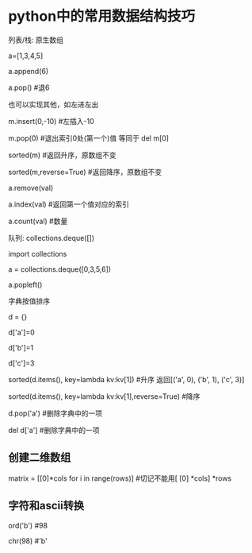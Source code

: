 # python中的常用数据结构技巧



列表/栈: 原生数组

a=[1,3,4,5]

a.append(6)

a.pop() #退6

也可以实现其他，如左进左出

m.insert(0,-10) #左插入-10

m.pop(0) #退出索引0处(第一个)值  等同于 del m[0]

sorted(m) #返回升序，原数组不变

sorted(m,reverse=True) #返回降序，原数组不变

a.remove(val)

a.index(val) #返回第一个值对应的索引

a.count(val) #数量



队列: collections.deque([])

import collections

a = collections.deque([0,3,5,6])

a.popleft()



字典按值排序

d = {}

d['a']=0

d['b']=1

d['c']=3

sorted(d.items(), key=lambda kv:kv[1])  #升序 返回[('a', 0), ('b', 1), ('c', 3)] 

sorted(d.items(), key=lambda kv:kv[1],reverse=True)  #降序

d.pop('a')  #删除字典中的一项

del d['a'] #删除字典中的一项



## 创建二维数组

matrix = [[0]*cols for i in range(rows)] #切记不能用[ [0] *cols] *rows 



## 字符和ascii转换

ord('b')  #98

chr(98) #'b'